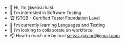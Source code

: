 - 👋 Hi, I’m @selvazhaki
- 👀 I’m interested in Software Testing
- 🏆 ISTQB - Certified Tester Foundation Level
- 🌱 I’m currently learning Languages and Testing
- 💞️ I’m looking to collaborate on workforce
- 📫 How to reach me by mail selvaz.govind@gmail.com
<!---
selvazhaki/selvazhaki is a ✨ special ✨ repository because its `README.md` (this file) appears on your GitHub profile.
You can click the Preview link to take a look at your changes.
--->

